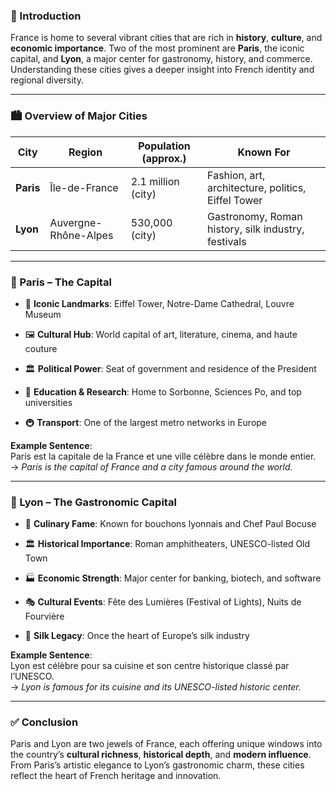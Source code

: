 
### 🎯 Introduction

France is home to several vibrant cities that are rich in **history**, **culture**, and **economic importance**. Two of the most prominent are **Paris**, the iconic capital, and **Lyon**, a major center for gastronomy, history, and commerce. Understanding these cities gives a deeper insight into French identity and regional diversity.

---

### 🏙️ Overview of Major Cities

|City|Region|Population (approx.)|Known For|
|---|---|---|---|
|**Paris**|Île-de-France|2.1 million (city)|Fashion, art, architecture, politics, Eiffel Tower|
|**Lyon**|Auvergne-Rhône-Alpes|530,000 (city)|Gastronomy, Roman history, silk industry, festivals|

---

### 📍 Paris – The Capital

- 🗼 **Iconic Landmarks**: Eiffel Tower, Notre-Dame Cathedral, Louvre Museum
    
- 🖼️ **Cultural Hub**: World capital of art, literature, cinema, and haute couture
    
- 🏛️ **Political Power**: Seat of government and residence of the President
    
- 🧠 **Education & Research**: Home to Sorbonne, Sciences Po, and top universities
    
- 🚇 **Transport**: One of the largest metro networks in Europe
    

**Example Sentence**:  
Paris est la capitale de la France et une ville célèbre dans le monde entier.  
→ _Paris is the capital of France and a city famous around the world._

---

### 📍 Lyon – The Gastronomic Capital

- 🍷 **Culinary Fame**: Known for bouchons lyonnais and Chef Paul Bocuse
    
- 🏛️ **Historical Importance**: Roman amphitheaters, UNESCO-listed Old Town
    
- 🏭 **Economic Strength**: Major center for banking, biotech, and software
    
- 🎭 **Cultural Events**: Fête des Lumières (Festival of Lights), Nuits de Fourvière
    
- 🧵 **Silk Legacy**: Once the heart of Europe’s silk industry
    

**Example Sentence**:  
Lyon est célèbre pour sa cuisine et son centre historique classé par l’UNESCO.  
→ _Lyon is famous for its cuisine and its UNESCO-listed historic center._

---

### ✅ Conclusion

Paris and Lyon are two jewels of France, each offering unique windows into the country’s **cultural richness**, **historical depth**, and **modern influence**. From Paris’s artistic elegance to Lyon’s gastronomic charm, these cities reflect the heart of French heritage and innovation.